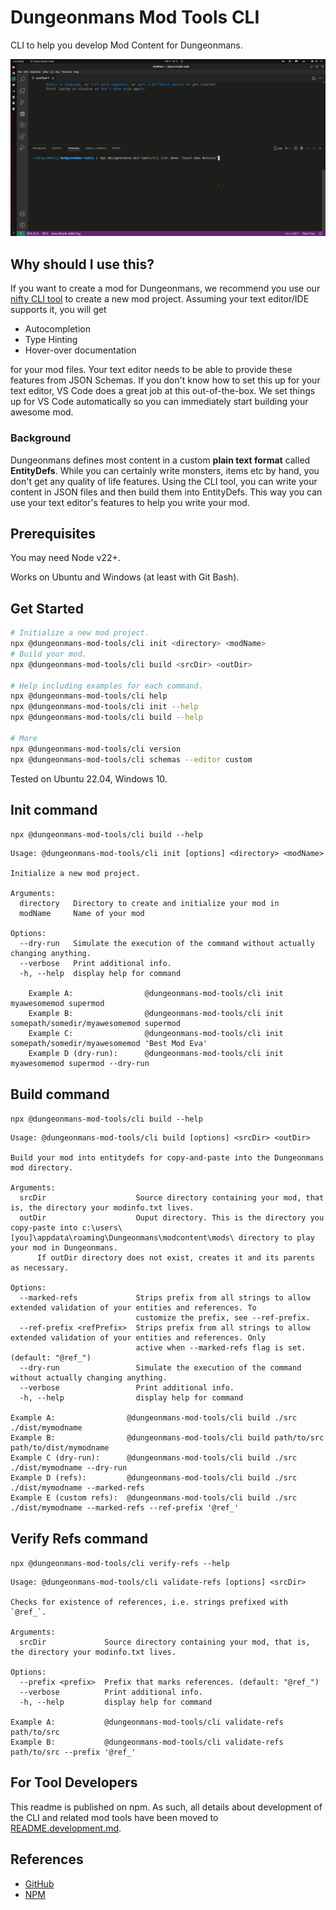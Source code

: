 # Dungeonmans Mod Tools CLI

CLI to help you develop Mod Content for Dungeonmans.

![CLI basic usage demo](https://raw.githubusercontent.com/mkraenz/dungeonmans-mod-tools/refs/heads/main/docs/external/dungeonmans-modding-tools-cli-demo.gif)

## Why should I use this?

If you want to create a mod for Dungeonmans, we recommend you use our [nifty CLI tool](https://www.npmjs.com/package/@dungeonmans-mod-tools/cli) to create a new mod project. Assuming your text editor/IDE supports it, you will get

- Autocompletion
- Type Hinting
- Hover-over documentation

for your mod files. Your text editor needs to be able to provide these features from JSON Schemas. If you don't know how to set this up for your text editor, VS Code does a great job at this out-of-the-box. We set things up for VS Code automatically so you can immediately start building your awesome mod.

### Background

Dungeonmans defines most content in a custom **plain text format** called **EntityDefs**. While you can certainly write monsters, items etc by hand, you don't get any quality of life features. Using the CLI tool, you can write your content in JSON files and then build them into EntityDefs. This way you can use your text editor's features to help you write your mod.

## Prerequisites

You may need Node v22+.

Works on Ubuntu and Windows (at least with Git Bash).

## Get Started

```sh
# Initialize a new mod project.
npx @dungeonmans-mod-tools/cli init <directory> <modName>
# Build your mod.
npx @dungeonmans-mod-tools/cli build <srcDir> <outDir>

# Help including examples for each command.
npx @dungeonmans-mod-tools/cli help
npx @dungeonmans-mod-tools/cli init --help
npx @dungeonmans-mod-tools/cli build --help

# More
npx @dungeonmans-mod-tools/cli version
npx @dungeonmans-mod-tools/cli schemas --editor custom
```

Tested on Ubuntu 22.04, Windows 10.

## Init command

`npx @dungeonmans-mod-tools/cli build --help`

```log
Usage: @dungeonmans-mod-tools/cli init [options] <directory> <modName>

Initialize a new mod project.

Arguments:
  directory   Directory to create and initialize your mod in
  modName     Name of your mod

Options:
  --dry-run   Simulate the execution of the command without actually changing anything.
  --verbose   Print additional info.
  -h, --help  display help for command

    Example A:                @dungeonmans-mod-tools/cli init myawesomemod supermod
    Example B:                @dungeonmans-mod-tools/cli init somepath/somedir/myawesomemod supermod
    Example C:                @dungeonmans-mod-tools/cli init somepath/somedir/myawesomemod 'Best Mod Eva'
    Example D (dry-run):      @dungeonmans-mod-tools/cli init myawesomemod supermod --dry-run
```

## Build command

`npx @dungeonmans-mod-tools/cli build --help`

```log
Usage: @dungeonmans-mod-tools/cli build [options] <srcDir> <outDir>

Build your mod into entitydefs for copy-and-paste into the Dungeonmans mod directory.

Arguments:
  srcDir                    Source directory containing your mod, that is, the directory your modinfo.txt lives.
  outDir                    Ouput directory. This is the directory you copy-paste into c:\users\[you]\appdata\roaming\Dungeonmans\modcontent\mods\ directory to play your mod in Dungeonmans.
      If outDir directory does not exist, creates it and its parents as necessary.

Options:
  --marked-refs             Strips prefix from all strings to allow extended validation of your entities and references. To
                            customize the prefix, see --ref-prefix.
  --ref-prefix <refPrefix>  Strips prefix from all strings to allow extended validation of your entities and references. Only
                            active when --marked-refs flag is set. (default: "@ref_")
  --dry-run                 Simulate the execution of the command without actually changing anything.
  --verbose                 Print additional info.
  -h, --help                display help for command

Example A:                @dungeonmans-mod-tools/cli build ./src ./dist/mymodname
Example B:                @dungeonmans-mod-tools/cli build path/to/src path/to/dist/mymodname
Example C (dry-run):      @dungeonmans-mod-tools/cli build ./src ./dist/mymodname --dry-run
Example D (refs):         @dungeonmans-mod-tools/cli build ./src ./dist/mymodname --marked-refs
Example E (custom refs):  @dungeonmans-mod-tools/cli build ./src ./dist/mymodname --marked-refs --ref-prefix '@ref_'
```

## Verify Refs command

`npx @dungeonmans-mod-tools/cli verify-refs --help`

```log
Usage: @dungeonmans-mod-tools/cli validate-refs [options] <srcDir>

Checks for existence of references, i.e. strings prefixed with `@ref_`.

Arguments:
  srcDir             Source directory containing your mod, that is, the directory your modinfo.txt lives.

Options:
  --prefix <prefix>  Prefix that marks references. (default: "@ref_")
  --verbose          Print additional info.
  -h, --help         display help for command

Example A:           @dungeonmans-mod-tools/cli validate-refs path/to/src
Example B:           @dungeonmans-mod-tools/cli validate-refs path/to/src --prefix '@ref_'
```

## For Tool Developers

This readme is published on npm. As such, all details about development of the CLI and related mod tools have been moved to [README.development.md](./README.development.md).

## References

- [GitHub](https://github.com/mkraenz/dungeonmans-mod-tools)
- [NPM](https://www.npmjs.com/package/@dungeonmans-mod-tools/cli)
